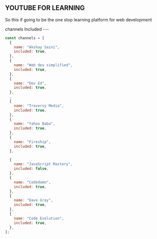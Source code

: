 ## YOUTUBE FOR LEARNING

So this if going to be the one stop learning platform for web development

channels Included ---

```javascript
const channels = [
  {
    name: "Akshay Saini",
    included: true,
  },
  {
    name: "Web dev simplified",
    included: true,
  },
  {
    name: "Dev Ed",
    included: true,
  },
  ,
  {
    name: "Traversy Media",
    included: true,
  },
  {
    name: "Yahoo Baba",
    included: true,
  },
  {
    name: "Fireship",
    included: true,
  },

  {
    name: "JavaScript Mastery",
    included: false,
  },
  {
    name: "Codedamn",
    included: true,
  },
  {
    name: "Dave Gray",
    included: true,
  },
  {
    name: "Code Evolution",
    included: true,
  },
];
```
